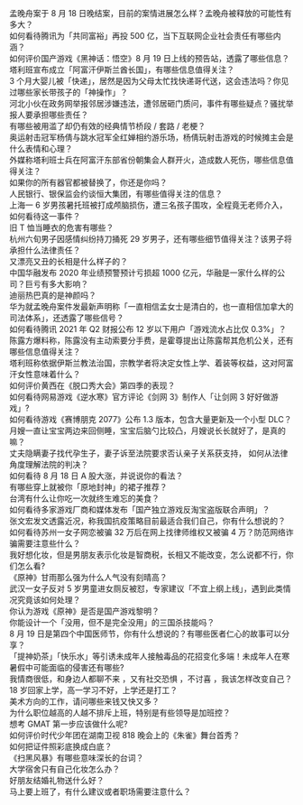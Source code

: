 孟晚舟案于 8 月 18 日晚结案，目前的案情进展怎么样？孟晚舟被释放的可能性有多大？  
如何看待腾讯为「共同富裕」再投 500 亿，当下互联网企业社会责任有哪些内涵？  
如何评价国产游戏《黑神话：悟空》8 月 19 日上线的预告站，透露了哪些信息？  
塔利班宣布成立「阿富汗伊斯兰酋长国」，有哪些信息值得关注？  
3 个月大婴儿被「快递」，居然是因为父母太忙找快递哥代送，这会违法吗？你见过哪些家长带孩子的「神操作」？  
河北小伙在政务网举报邻居涉嫌违法，遭邻居砸门质问，事件有哪些疑点？骚扰举报人要承担哪些责任？  
有哪些被用滥了却仍有效的经典情节桥段 / 套路 / 老梗？  
奥运射击冠军杨倩与跳水冠军全红婵相约游乐场，杨倩玩射击游戏的时候摊主会是什么表情和心理？  
外媒称塔利班士兵在阿富汗东部省份朝集会人群开火，造成数人死伤，哪些信息值得关注？  
如果你的所有器官都被替换了，你还是你吗？  
人民银行、银保监会约谈恒大集团，有哪些值得关注的信息？  
上海一 6 岁男孩暑托班被打成颅脑损伤，遭三名孩子围攻，全程竟无老师介入，如何看待这一事件？  
旧 T 恤当睡衣的危害有哪些？  
杭州六旬男子因感情纠纷持刀捅死 29 岁男子，还有哪些细节值得关注？该男子将承担什么法律责任？  
又漂亮又丑的长相是什么样子的？  
中国华融发布 2020 年业绩预警预计亏损超 1000 亿元，华融是一家什么样的公司？巨亏有多大影响？  
迪丽热巴真的是神颜吗？  
华为就孟晚舟案件发最新声明称「一直相信孟女士是清白的，也一直相信加拿大的司法体系」，还透露了哪些信号？  
如何看待腾讯 2021 年 Q2 财报公布 12 岁以下用户「游戏流水占比仅 0.3%」？  
陈露方爆料称，陈露没有主动索要分手费，是霍尊提出让陈露帮其危机公关，还有哪些信息值得关注？  
塔利班称依据伊斯兰教法治国，宗教学者将决定女性上学、着装等权益，这对阿富汗女性意味着什么？  
如何评价黄西在《脱口秀大会》第四季的表现？  
如何看待网易游戏《逆水寒》官方评论《剑网 3》制作人「让剑网 3 好好做游戏」?  
如何看待游戏《赛博朋克 2077》公布 1.3 版本，包含大量更新及一个小型 DLC？  
月嫂一直让宝宝两边来回侧睡，宝宝后脑勺比较凸，月嫂说长长就好了，是真的嘛？  
丈夫隐瞒妻子找代孕生子，妻子诉至法院要求否认亲子关系获支持， 如何从法律角度理解法院的判决？  
如何看待 8 月 18 日 A 股大涨，并说说你的看法？  
有哪些穿上就被你「原地封神」的裙子推荐？  
台湾有什么让你吃一次就终生难忘的美食？  
如何看待多家游戏厂商和媒体发布「国产独立游戏反淘宝盗版联合声明」？  
张文宏发文透露近况，称我国抗疫策略目前最适合我们自己，你有什么想说的？  
如何看待苏州一女子网恋被骗 32 万后在网上找律师维权又被骗 4 万？防范网络诈骗需要注意些什么？  
我好想化妆，但是男朋友表示化妆是智商税，长相又不能改变，怎么说都不行，你们怎么看?  
《原神》甘雨那么强为什么人气没有刻晴高？  
武汉一女子反对 5 岁男童进女厕反被怼，专家建议「不宜上纲上线」，遇到此类情况究竟该如何处理？  
你认为游戏《原神》是否是国产游戏黎明？  
你能设计一个「没用，但不是完全没用」的三国杀技能吗？  
8 月 19 日是第四个中国医师节，你有什么想说的？有哪些医者仁心的故事可以分享？  
「提神奶茶」「快乐水」等引诱未成年人接触毒品的花招变化多端！未成年人在寒暑假中可能面临的侵害还有哪些?  
我情商很低，和身边人都聊不来 ，又有社交恐惧 ，不讨喜 ，我该怎样改变自己？  
18 岁回家上学，高一学习不好，上学还是打工？  
美术方向的工作，请问哪些来钱又快又多？  
为什么职位越高的人越不排斥上班，特别是有些领导是加班控？  
想考 GMAT 第一步应该做什么呢?  
如何评价时代少年团在湖南卫视 818 晚会上的《朱雀》舞台首秀？  
如何把证件照彩底换成白底？  
《扫黑风暴》有哪些意味深长的台词？  
大学宿舍只有自己化妆怎么办？  
好朋友结婚礼物送什么好？  
马上要上班了，有什么建议或者职场需要注意什么？  
